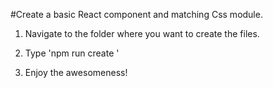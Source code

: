 #Create a basic React component and matching Css module.

1. Navigate to the folder where you want to create the files.

2. Type 'npm run create <name of component>'

3. Enjoy the awesomeness!